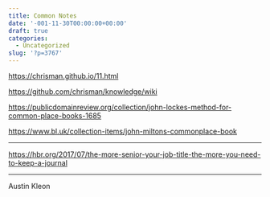 ```yaml
---
title: Common Notes
date: '-001-11-30T00:00:00+00:00'
draft: true
categories:
  - Uncategorized
slug: '?p=3767'
---
```

https://chrisman.github.io/11.html

https://github.com/chrisman/knowledge/wiki

https://publicdomainreview.org/collection/john-lockes-method-for-common-place-books-1685

https://www.bl.uk/collection-items/john-miltons-commonplace-book

* * *

https://hbr.org/2017/07/the-more-senior-your-job-title-the-more-you-need-to-keep-a-journal

* * *

Austin Kleon
